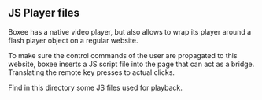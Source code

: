 ## JS Player files
Boxee has a native video player, but also allows to wrap its player around a flash player object on a regular website.

To make sure the control commands of the user are propagated to this website, boxee inserts a JS script file into the page that can act as a bridge. Translating the remote key presses to actual clicks.

Find in this directory some JS files used for playback.









